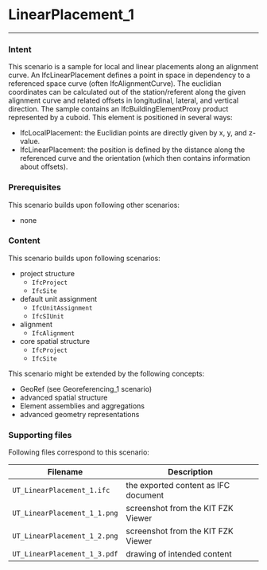 
# LinearPlacement_1
--- 

### Intent

This scenario is a sample for local and linear placements along an alignment curve. 
An IfcLinearPlacement defines a point in space in dependency to a referenced space curve (often IfcAlignmentCurve). 
The euclidian coordinates can be calculated out of the station/referent along the given alignment curve and related offsets in longitudinal, lateral, and vertical direction. 
The sample contains an IfcBuildingElementProxy product represented by a cuboid. This element is positioned in several ways: 
-  IfcLocalPlacement: the Euclidian points are directly given by x, y, and z-value. 
-  IfcLinearPlacement: the position is defined by the distance along the referenced curve and the orientation (which then contains information about offsets). 

### Prerequisites

This scenario builds upon following other scenarios:
- none

### Content

This scenario builds upon following scenarios:
- project structure
  - `IfcProject`
  - `IfcSite`
- default unit assignment
  - `IfcUnitAssignment`
  - `IfcSIUnit`
- alignment
  - `IfcAlignment`
- core spatial structure
  - `IfcProject`
  -  `IfcSite`

This scenario might be extended by the following concepts: 
- GeoRef (see Georeferencing_1 scenario)
- advanced spatial structure
- Element assemblies and aggregations
- advanced geometry representations  


### Supporting files

Following files correspond to this scenario:

| Filename                          | Description                               |
|-----------------------------------|-------------------------------------------|
| `UT_LinearPlacement_1.ifc`        | the exported content as IFC document      |
| `UT_LinearPlacement_1_1.png`      | screenshot from the KIT FZK Viewer        |
| `UT_LinearPlacement_1_2.png`      | screenshot from the KIT FZK Viewer        |
| `UT_LinearPlacement_1_3.pdf`      | drawing of intended content               |

